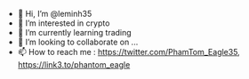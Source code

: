 - 👋 Hi, I’m @leminh35
- 👀 I’m interested in crypto
- 🌱 I’m currently learning trading
- 💞️ I’m looking to collaborate on ...
- 📫 How to reach me : https://twitter.com/PhamTom_Eagle35, https://link3.to/phantom_eagle

<!---
leminh35/leminh35 is a ✨ special ✨ repository because its `README.md` (this file) appears on your GitHub profile.
You can click the Preview link to take a look at your changes.
--->
